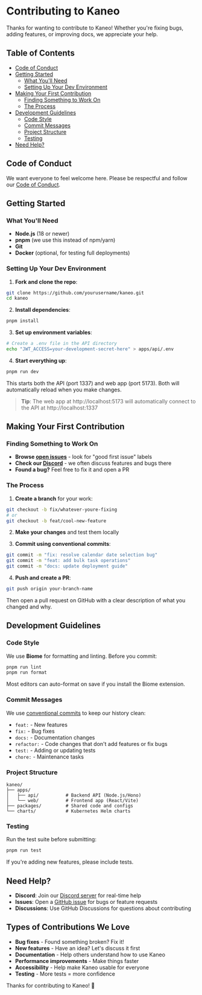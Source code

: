 # Contributing to Kaneo

Thanks for wanting to contribute to Kaneo! Whether you're fixing bugs, adding features, or improving docs, we appreciate your help.

## Table of Contents

- [Code of Conduct](#code-of-conduct)
- [Getting Started](#getting-started)
  - [What You'll Need](#what-youll-need)
  - [Setting Up Your Dev Environment](#setting-up-your-dev-environment)
- [Making Your First Contribution](#making-your-first-contribution)
  - [Finding Something to Work On](#finding-something-to-work-on)
  - [The Process](#the-process)
- [Development Guidelines](#development-guidelines)
  - [Code Style](#code-style)
  - [Commit Messages](#commit-messages)
  - [Project Structure](#project-structure)
  - [Testing](#testing)
- [Need Help?](#need-help)

## Code of Conduct

We want everyone to feel welcome here. Please be respectful and follow our [Code of Conduct](https://www.contributor-covenant.org/version/2/0/code_of_conduct/).

## Getting Started

### What You'll Need

- **Node.js** (18 or newer)
- **pnpm** (we use this instead of npm/yarn)
- **Git**
- **Docker** (optional, for testing full deployments)

### Setting Up Your Dev Environment

1. **Fork and clone the repo**:
```bash
git clone https://github.com/yourusername/kaneo.git
cd kaneo
```

2. **Install dependencies**:
```bash
pnpm install
```

3. **Set up environment variables**:
```bash
# Create a .env file in the API directory
echo "JWT_ACCESS=your-development-secret-here" > apps/api/.env
```

4. **Start everything up**:
```bash
pnpm run dev
```

This starts both the API (port 1337) and web app (port 5173). Both will automatically reload when you make changes.

> **Tip**: The web app at http://localhost:5173 will automatically connect to the API at http://localhost:1337

## Making Your First Contribution

### Finding Something to Work On

- **Browse [open issues](https://github.com/usekaneo/kaneo/issues)** - look for "good first issue" labels
- **Check our [Discord](https://discord.gg/rU4tSyhXXU)** - we often discuss features and bugs there
- **Found a bug?** Feel free to fix it and open a PR

### The Process

1. **Create a branch** for your work:
```bash
git checkout -b fix/whatever-youre-fixing
# or
git checkout -b feat/cool-new-feature
```

2. **Make your changes** and test them locally

3. **Commit using conventional commits**:
```bash
git commit -m "fix: resolve calendar date selection bug"
git commit -m "feat: add bulk task operations"
git commit -m "docs: update deployment guide"
```

4. **Push and create a PR**:
```bash
git push origin your-branch-name
```

Then open a pull request on GitHub with a clear description of what you changed and why.

## Development Guidelines

### Code Style

We use **Biome** for formatting and linting. Before you commit:

```bash
pnpm run lint
pnpm run format
```

Most editors can auto-format on save if you install the Biome extension.

### Commit Messages

We use [conventional commits](https://www.conventionalcommits.org/) to keep our history clean:

- `feat:` - New features
- `fix:` - Bug fixes
- `docs:` - Documentation changes
- `refactor:` - Code changes that don't add features or fix bugs
- `test:` - Adding or updating tests
- `chore:` - Maintenance tasks

### Project Structure

```
kaneo/
├── apps/
│   ├── api/          # Backend API (Node.js/Hono)
│   └── web/          # Frontend app (React/Vite)
├── packages/         # Shared code and configs
└── charts/           # Kubernetes Helm charts
```

### Testing

Run the test suite before submitting:

```bash
pnpm run test
```

If you're adding new features, please include tests.

## Need Help?

- **Discord**: Join our [Discord server](https://discord.gg/rU4tSyhXXU) for real-time help
- **Issues**: Open a [GitHub issue](https://github.com/usekaneo/kaneo/issues) for bugs or feature requests
- **Discussions**: Use GitHub Discussions for questions about contributing

## Types of Contributions We Love

- **Bug fixes** - Found something broken? Fix it!
- **New features** - Have an idea? Let's discuss it first
- **Documentation** - Help others understand how to use Kaneo
- **Performance improvements** - Make things faster
- **Accessibility** - Help make Kaneo usable for everyone
- **Testing** - More tests = more confidence

Thanks for contributing to Kaneo! 🚀
